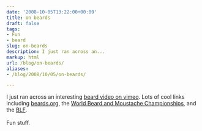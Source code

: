 ```yaml
---
date: '2008-10-05T13:22:00+00:00'
title: on beards
draft: false
tags:
- Fun
- beard
slug: on-beards
description: I just ran across an...
markup: html
url: /blog/on-beards/
aliases:
- /blog/2008/10/05/on-beards/

---
```


I just ran across an interesting <a href="http://www.vimeo.com/1819723">beard video on vimeo</a>.  Lots of cool links including <a href="http://www.beards.org/">beards.org</a>, the <a href="http://www.worldbeardchampionships.com/">World Beard and Moustache Championships</a>, and the <a href="http://www.beardliberationfront.com/">BLF</a>. <br /><br />Fun stuff.<div class="blogger-post-footer"><img width='1' height='1' src='https://blogger.googleusercontent.com/tracker/4123748873183487963-7285899308137797208?l=bradmontgomery.blogspot.com' alt='' /></div>